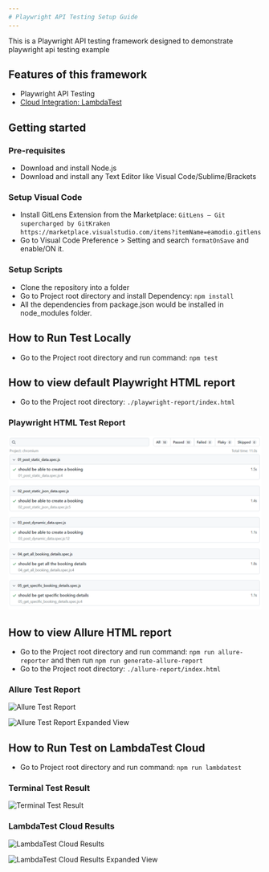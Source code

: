 ```yaml
---
# Playwright API Testing Setup Guide
---
```


This is a Playwright API testing framework designed to demonstrate playwright api testing example

## Features of this framework
* Playwright API Testing
* [Cloud Integration: LambdaTest](http://www.lambdatest.com?fp_ref=md-moeen-ajaz40)

## Getting started

### Pre-requisites
* Download and install Node.js
* Download and install any Text Editor like Visual Code/Sublime/Brackets

### Setup Visual Code
* Install GitLens Extension from the Marketplace: `GitLens — Git supercharged by GitKraken https://marketplace.visualstudio.com/items?itemName=eamodio.gitlens`
* Go to Visual Code Preference > Setting and search `formatOnSave` and enable/ON it.

### Setup Scripts 
* Clone the repository into a folder
* Go to Project root directory and install Dependency: `npm install`
* All the dependencies from package.json would be installed in node_modules folder.

## How to Run Test Locally
* Go to the Project root directory and run command: `npm test`

## How to view default Playwright HTML report
* Go to the Project root directory: `./playwright-report/index.html`

### Playwright HTML Test Report
![Playwright HTML Test Report](./assets/html-test-report.PNG?raw=true "Playwright HTML Test Report")

## How to view Allure HTML report
* Go to the Project root directory and run command: `npm run allure-reporter` and then run `npm run generate-allure-report`
* Go to the Project root directory: `./allure-report/index.html`

### Allure Test Report
![Allure Test Report](./assets/allure-test-report.png?raw=true "Allure Test Report")

![Allure Test Report Expanded View](./assets/allure-test-report-expanded-view.png?raw=true "Allure Test Report Expanded View")

## How to Run Test on LambdaTest Cloud
* Go to Project root directory and run command: `npm run lambdatest`

### Terminal Test Result
![Terminal Test Result](./assets/terminal-lt.PNG?raw=true "Terminal Test Result")

### LambdaTest Cloud Results
![LambdaTest Cloud Results](./assets/lambdatest-results.png?raw=true "LambdaTest Cloud Results")

![LambdaTest Cloud Results Expanded View](./assets/lambdatest-results-expanded-view.png?raw=true "LambdaTest Cloud Results Expanded View")

